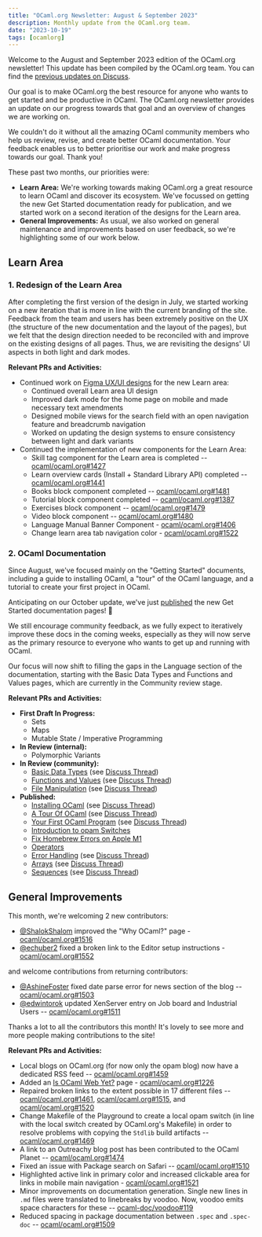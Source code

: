 ```yaml
---
title: "OCaml.org Newsletter: August & September 2023"
description: Monthly update from the OCaml.org team.
date: "2023-10-19"
tags: [ocamlorg]
---
```


Welcome to the August and September 2023 edition of the OCaml.org newsletter! This update has been compiled by the OCaml.org team. You can find the [previous updates on Discuss](https://discuss.ocaml.org/tag/ocamlorg-newsletter).

Our goal is to make OCaml.org the best resource for anyone who wants to get started and be productive in OCaml. The OCaml.org newsletter provides an update on our progress towards that goal and an overview of changes we are working on.

We couldn't do it without all the amazing OCaml community members who help us review, revise, and create better OCaml documentation. Your feedback enables us to better prioritise our work and make progress towards our goal. Thank you!

These past two months, our priorities were:
- **Learn Area:** We're working towards making OCaml.org a great resource to learn OCaml and discover its ecosystem. We've focussed on getting the new Get Started documentation ready for publication, and we started work on a second iteration of the designs for the Learn area.
- **General Improvements:** As usual, we also worked on general maintenance and improvements based on user feedback, so we're highlighting some of our work below.

## Learn Area

### 1. Redesign of the Learn Area

After completing the first version of the design in July, we started working on a new iteration that is more in line with the current branding of the site. Feedback from the team and users has been extremely positive on the UX (the structure of the new documentation and the layout of the pages), but we felt that the design direction needed to be reconciled with and improve on the existing designs of all pages. Thus, we are revisiting the designs' UI aspects in both light and dark modes.

**Relevant PRs and Activities:**

- Continued work on [Figma UX/UI designs](https://www.figma.com/file/Aqk5y03fsaCuhTSywmmY06/OCaml.org-Public-Designs?type=design&node-id=130-754&mode=design&t=XvVCMukq5AR3oxRf-0) for the new Learn area:
  - Continued overall Learn area UI design
  - Improved dark mode for the home page on mobile and made necessary text amendments
  - Designed mobile views for the search field with an open navigation feature and breadcrumb navigation
  - Worked on updating the design systems to ensure consistency between light and dark variants
- Continued the implementation of new components for the Learn Area:
  - Skill tag component for the Learn area is completed -- [ocaml/ocaml.org#1427](https://github.com/ocaml/ocaml.org/pull/1427)
  - Learn overview cards (Install + Standard Library API) completed -- [ocaml/ocaml.org#1441](https://github.com/ocaml/ocaml.org/pull/1441)
  - Books block component completed -- [ocaml/ocaml.org#1481](https://github.com/ocaml/ocaml.org/pull/1481)
  - Tutorial block component completed -- [ocaml/ocaml.org#1387](https://github.com/ocaml/ocaml.org/pull/1387)
  - Exercises block component -- [ocaml/ocaml.org#1479](https://github.com/ocaml/ocaml.org/pull/1479)
  - Video block component -- [ocaml/ocaml.org#1480](https://github.com/ocaml/ocaml.org/pull/1480)
  - Language Manual Banner Component - [ocaml/ocaml.org#1406](https://github.com/ocaml/ocaml.org/pull/1406)
  - Change learn area tab navigation color - [ocaml/ocaml.org#1522](https://github.com/ocaml/ocaml.org/pull/1522)

### 2. OCaml Documentation

Since August, we've focused mainly on the "Getting Started" documents, including a guide to installing OCaml, a "tour" of the OCaml language, and a tutorial to create your first project in OCaml.

Anticipating on our October update, we've just [published](https://discuss.ocaml.org/t/ann-new-get-started-documentation-on-ocaml-org/13269) the new Get Started documentation pages! :tada: 

We still encourage community feedback, as we fully expect to iteratively improve these docs in the coming weeks, especially as they will now serve as the primary resource to everyone who wants to get up and running with OCaml.

Our focus will now shift to filling the gaps in the Language section of the documentation, starting with the Basic Data Types and Functions and Values pages, which are currently in the Community review stage.

**Relevant PRs and Activities:**

- **First Draft In Progress:**
  - Sets
  - Maps
  - Mutable State / Imperative Programming
- **In Review (internal):**
  - Polymorphic Variants
- **In Review (community):**
  - [Basic Data Types](https://github.com/ocaml/ocaml.org/pull/1514) (see [Discuss Thread](https://discuss.ocaml.org/t/ocaml-org-tutorial-revamping-contd-basic-datatypes/12985))
  - [Functions and Values](https://github.com/ocaml/ocaml.org/pull/1512) (see [Discuss Thread](https://discuss.ocaml.org/t/ocaml-org-tutorial-revamping-cond-values-and-functions/13005))
  - [File Manipulation](https://github.com/ocaml/ocaml.org/pull/1400) (see [Discuss Thread](https://discuss.ocaml.org/t/help-review-the-new-file-manipulation-tutorial-on-ocaml-org/12638))
- **Published:**
  - [Installing OCaml](https://ocaml.org/docs/installing-ocaml) (see [Discuss Thread](https://discuss.ocaml.org/t/help-revamping-the-getting-started-tutorials-in-ocaml-org/12749))
  - [A Tour Of OCaml](https://ocaml.org/docs/tour-of-ocaml) (see [Discuss Thread](https://discuss.ocaml.org/t/help-revamping-the-getting-started-tutorials-in-ocaml-org/12749))
  - [Your First OCaml Program](https://ocaml.org/docs/your-first-program) (see [Discuss Thread](https://discuss.ocaml.org/t/help-revamping-the-getting-started-tutorials-in-ocaml-org/12749))
  - [Introduction to opam Switches](https://ocaml.org/docs/opam-switch-introduction)
  - [Fix Homebrew Errors on Apple M1](https://ocaml.org/docs/arm64-fix)
  - [Operators](https://ocaml.org/docs/operators)
  - [Error Handling](https://ocaml.org/docs/error-handling) (see [Discuss Thread](https://discuss.ocaml.org/t/ann-new-get-started-documentation-on-ocaml-org/13269))
  - [Arrays](https://ocaml.org/docs/arrays) (see [Discuss Thread](https://discuss.ocaml.org/t/feedback-needed-new-arrays-tutorial-on-ocaml-org/12683))
  - [Sequences](https://ocaml.org/docs/sequences) (see [Discuss Thread](https://discuss.ocaml.org/t/creating-a-tutorial-on-sequences/12091))


## General Improvements

This month, we're welcoming 2 new contributors:
- [@ShalokShalom](https://github.com/ShalokShalom) improved the "Why OCaml?" page - [ocaml/ocaml.org#1516](https://github.com/ocaml/ocaml.org/pull/1516)
- [@echuber2](https://github.com/echuber2) fixed a broken link to the Editor setup instructions - [ocaml/ocaml.org#1552](https://github.com/ocaml/ocaml.org/pull/1552)

and welcome contributions from returning contributors:

- [@AshineFoster](https://github.com/AshineFoster) fixed date parse error for news section of the blog -- [ocaml/ocaml.org#1503](https://github.com/ocaml/ocaml.org/pull/1503)
- [@edwintorok](https://github.com/edwintorok) updated XenServer entry on Job board and Industrial Users -- [ocaml/ocaml.org#1511](https://github.com/ocaml/ocaml.org/pull/1511)

Thanks a lot to all the contributors this month! It's lovely to see more and more people making contributions to the site!

**Relevant PRs and Activities:**

- Local blogs on OCaml.org (for now only the opam blog) now have a dedicated RSS feed -- [ocaml/ocaml.org#1459](https://github.com/ocaml/ocaml.org/pull/1459)
- Added an [Is OCaml Web Yet?](https://ocaml.org/docs/is-ocaml-web-yet) page - [ocaml/ocaml.org#1226](https://github.com/ocaml/ocaml.org/pull/1226)
- Repaired broken links to the extent possible in 17 different files -- [ocaml/ocaml.org#1461](https://github.com/ocaml/ocaml.org/pull/1461), [ocaml/ocaml.org#1515](https://github.com/ocaml/ocaml.org/pull/1515), and [ocaml/ocaml.org#1520](https://github.com/ocaml/ocaml.org/pull/1520)
- Change Makefile of the Playground to create a local opam switch (in line with the local switch created by OCaml.org's Makefile) in order to resolve problems with copying the `Stdlib` build artifacts -- [ocaml/ocaml.org#1469](https://github.com/ocaml/ocaml.org/pull/1469)
- A link to an Outreachy blog post has been contributed to the OCaml Planet -- [ocaml/ocaml.org#1474](https://github.com/ocaml/ocaml.org/pull/1474)
- Fixed an issue with Package search on Safari -- [ocaml/ocaml.org#1510](https://github.com/ocaml/ocaml.org/pull/1510)
- Highlighted active link in primary color and increased clickable area for links in mobile main navigation - [ocaml/ocaml.org#1521](https://github.com/ocaml/ocaml.org/pull/1521)
- Minor improvements on documentation generation. Single new lines in `.md` files were translated to linebreaks by voodoo. Now, voodoo emits space characters for these -- [ocaml-doc/voodoo#119](https://github.com/ocaml-doc/voodoo/pull/119)
- Reduced spacing in package documentation between `.spec` and `.spec-doc` -- [ocaml/ocaml.org#1509](https://github.com/ocaml/ocaml.org/pull/1509)

